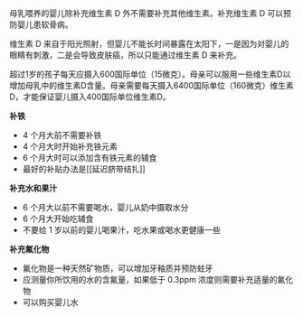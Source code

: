
母乳喂养的婴儿除补充维生素 D 外不需要补充其他维生素。补充维生素 D 可以预防婴儿患软骨病。

维生素 D 来自于阳光照射，但婴儿不能长时间暴露在太阳下，一是因为对婴儿的眼睛有刺激，二是会导致皮肤癌，所以只能通过维生素 D 来补充。

超过1岁的孩子每天应摄入600国际单位（15微克）。母亲可以服用一些维生素D以增加母乳中的维生素D含量。母亲需要每天摄入6400国际单位（160微克）维生素D，才能保证婴儿摄入400国际单位维生素D。

**补铁**

- 4 个月大前不需要补铁
- 4 个月大时开始补充铁元素
- 6 个月大时可以添加含有铁元素的辅食
- 最好的补贴办法是[[延迟脐带结扎]]

**补充水和果汁**

- 6 个月大以前不需要喝水，婴儿从奶中摄取水分
- 6 个月大开始吃辅食
- 不要给 1 岁以前的婴儿喝果汁，吃水果或喝水更健康一些

**补充氟化物**

- 氟化物是一种天然矿物质，可以增加牙釉质并预防蛀牙
- 应测量你所饮用的水的含氟量，如果低于 0.3ppm 浓度则需要补充适量的氟化物
- 可以购买婴儿水